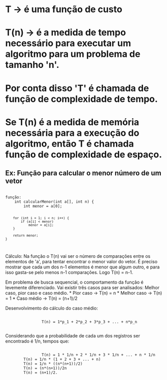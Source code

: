 # T -> é uma função de custo
# T(n) -> é a medida de tempo necessário para executar um algoritmo para um problema de tamanho 'n'.
# Por conta disso 'T' é chamada de função de complexidade de tempo.

# Se T(n) é a medida de memória necessária para a execução do algoritmo, então T é chamada função de complexidade de espaço.


## Ex: Função para calcular o menor número de um vetor

<code> 
função:
	int calcularMenor(int a[], int n) {
		int menor = a[0];

		for (int i = 1; i < n; i++) {
			if (a[i] < menor)
				menor = a[i];
		}

		return menor;
	}
</code>

<p>
Cálculo:
	Na função o T(n) vai ser o número de comparações entre os elementos de 'a', para tentar encontrar o menor valor do vetor.
	É preciso mostrar que cada um dos n-1 elementos é menor que algum outro, e para isso gasta-se pelo menos n-1 comparações. Logo T(n) = n-1.
</p>


<p>
Em problema de busca sequencial, o comportamento da função é levemente diferenciado. Vai existir três casos para ser analisados: Melhor caso, pior caso e caso médio.
	* Pior caso   -> T(n) = n
	* Melhor caso -> T(n) = 1
	* Caso médio  -> T(n) = (n+1)/2
</p>

<p>Desenvolvimento do cálculo do caso médio:</p>
		<code> 
                T(n) = 1*p_1 + 2*p_2 + 3*p_3 + ... + n*p_n
                </code>
<p>Considerando que a probabilidade de cada um dos registros ser encontrado é 1/n, tempos que:</p>
		<code>
                T(n) = 1 * 1/n + 2 * 1/n + 3 * 1/n + ... + n * 1/n
		T(n) = 1/n * (1 + 2 + 3 + ... + n)
		T(n) = 1/n * ((n*(n+1))/2)
		T(n) = (n*(n+1))/2n
		T(n) = (n+1)/2.
                </code>
	
